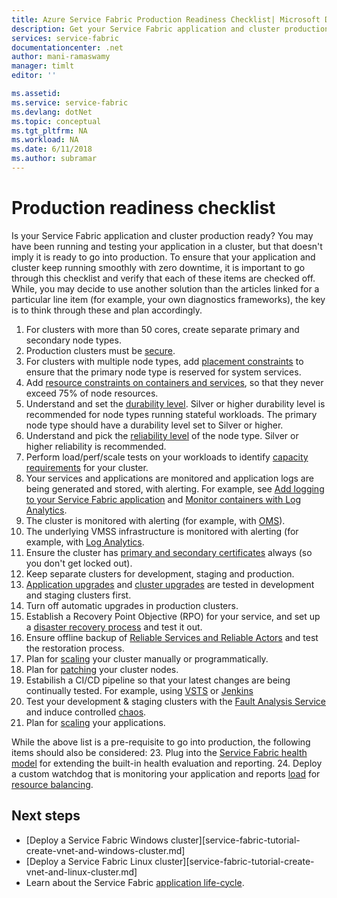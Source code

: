 ```yaml
---
title: Azure Service Fabric Production Readiness Checklist| Microsoft Docs
description: Get your Service Fabric application and cluster production ready by following best practices.
services: service-fabric
documentationcenter: .net
author: mani-ramaswamy 
manager: timlt
editor: ''

ms.assetid: 
ms.service: service-fabric
ms.devlang: dotNet
ms.topic: conceptual
ms.tgt_pltfrm: NA
ms.workload: NA
ms.date: 6/11/2018
ms.author: subramar 
---
```


# Production readiness checklist

Is your Service Fabric application and cluster production ready? You may have been running and testing your application in a cluster, but that doesn't imply it is ready to go into production. To ensure that your application and cluster keep running smoothly with zero downtime, it is important to go through this checklist and verify that each of these items are checked off. While, you may decide to use another solution than the articles linked for a particular line item  (for example, your own diagnostics frameworks), the key is to think through these and plan accordingly.


1. For clusters with more than 50 cores, create separate primary and secondary node types. 
2. Production clusters must be [secure](service-fabric-cluster-security.md).
3. For clusters with multiple node types, add [placement constraints](service-fabric-cluster-resource-manager-advanced-placement-rules-placement-policies) to ensure that the primary node type is reserved for system services.
4. Add [resource constraints on containers and services](service-fabric-resource-governance.md), so that they never exceed 75% of node resources. 
5. Understand and set the [durability level](service-fabric-cluster-capacity.md#the-durability-characteristics-of-the-cluster). Silver or higher durability level is recommended for node types running stateful workloads. The primary node type should have a durability level set to Silver or higher.
6. Understand and pick the [reliability level](service-fabric-cluster-capacity.md#the-reliability-characteristics-of-the-cluster) of the node type. Silver or higher reliability is recommended.
7. Perform load/perf/scale tests on your workloads to identify [capacity requirements](service-fabric-cluster-capacity.md) for your cluster. 
8. Your services and applications are monitored and application logs are being generated and stored, with alerting. For example, see [Add logging to your Service Fabric application](service-fabric-how-to-diagnostics-log.md) and [Monitor containers with Log Analytics](service-fabric-diagnostics-oms-containers.md).
9. The cluster is monitored with alerting (for example, with [OMS](service-fabric-diagnostics-event-analysis-oms.md)). 
10. The underlying VMSS infrastructure is monitored with alerting (for example, with [Log Analytics](service-fabric-diagnostics-oms-agent.md).
11. Ensure the cluster has [primary and secondary certificates](service-fabric-cluster-security-update-certs-azure.md) always (so you don't get locked out).
12. Keep separate clusters for development, staging and production. 
13. [Application upgrades](service-fabric-application-upgrade) and [cluster upgrades](service-fabric-tutorial-upgrade-cluster.md) are tested in development and staging clusters first.
14. Turn off automatic upgrades in production clusters. 
16. Establish a Recovery Point Objective (RPO) for your service, and set up a [disaster recovery process](service-fabric-disaster-recover.md) and test it out.
17. Ensure offline backup of [Reliable Services and Reliable Actors](service-fabric-reliable-services-backup-restore.md) and test the restoration process. 
18. Plan for [scaling](service-fabric-cluster-scaling.md) your cluster manually or programmatically.
19. Plan for [patching](service-fabric-patch-orchestration-application.md) your cluster nodes. 
20. Estabilish a CI/CD pipeline so that your latest changes are being continually tested. For example, using [VSTS](service-fabric-tutorial-deploy-app-with-cicd-vsts.md) or [Jenkins](service-fabric-cicd-your-linux-applications-with-jenkins.md)
21. Test your development & staging clusters with the [Fault Analysis Service](service-fabric-testability-overview.md) and induce controlled [chaos](service-fabric-controlled-chaos.md). 
22. Plan for [scaling](service-fabric-concepts-scalability.md) your applications.

While the above list is a pre-requisite to go into production, the following items should also be considered:
23. Plug into the [Service Fabric health model](service-fabric-health-introduction.md) for extending the built-in health evaluation and reporting.
24. Deploy a custom watchdog that is monitoring your application and reports [load](service-fabric-cluster-resource-manager-metrics.md) for [resource balancing](service-fabric-cluster-resource-manager-balancing). 

## Next steps
* [Deploy a Service Fabric Windows cluster][service-fabric-tutorial-create-vnet-and-windows-cluster.md]
* [Deploy a Service Fabric Linux cluster][service-fabric-tutorial-create-vnet-and-linux-cluster.md]
* Learn about the Service Fabric [application life-cycle](service-fabric-application-lifecycle.md).
